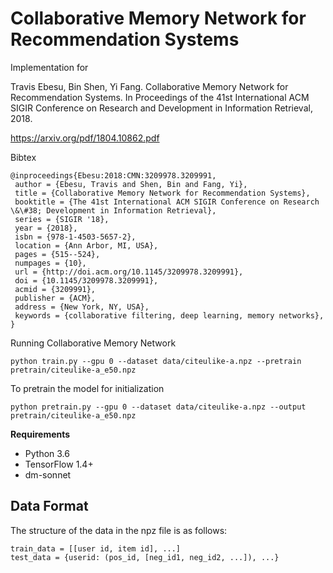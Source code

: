 # Collaborative Memory Network for Recommendation Systems
Implementation for

Travis Ebesu, Bin Shen, Yi Fang. Collaborative Memory Network for Recommendation Systems. In Proceedings of the 41st International ACM SIGIR Conference on Research and Development in Information Retrieval, 2018.

https://arxiv.org/pdf/1804.10862.pdf

Bibtex
```
@inproceedings{Ebesu:2018:CMN:3209978.3209991,
 author = {Ebesu, Travis and Shen, Bin and Fang, Yi},
 title = {Collaborative Memory Network for Recommendation Systems},
 booktitle = {The 41st International ACM SIGIR Conference on Research \&\#38; Development in Information Retrieval},
 series = {SIGIR '18},
 year = {2018},
 isbn = {978-1-4503-5657-2},
 location = {Ann Arbor, MI, USA},
 pages = {515--524},
 numpages = {10},
 url = {http://doi.acm.org/10.1145/3209978.3209991},
 doi = {10.1145/3209978.3209991},
 acmid = {3209991},
 publisher = {ACM},
 address = {New York, NY, USA},
 keywords = {collaborative filtering, deep learning, memory networks},
} 
```

Running Collaborative Memory Network
```
python train.py --gpu 0 --dataset data/citeulike-a.npz --pretrain pretrain/citeulike-a_e50.npz
```


To pretrain the model for initialization
```
python pretrain.py --gpu 0 --dataset data/citeulike-a.npz --output pretrain/citeulike-a_e50.npz
```


**Requirements**
* Python 3.6
* TensorFlow 1.4+
* dm-sonnet


## Data Format
The structure of the data in the npz file is as follows:

```
train_data = [[user id, item id], ...]
test_data = {userid: (pos_id, [neg_id1, neg_id2, ...]), ...}
```


